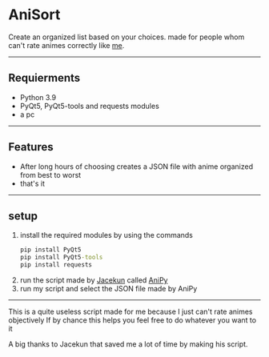 # AniSort

Create an organized list based on your choices.
made for people whom can't rate animes correctly like [me][1].

---
## Requierments
- Python 3.9
- PyQt5, PyQt5-tools and requests modules
- a pc
---
## Features
- After long hours of choosing creates a JSON file with anime organized from best to worst
- that's it
---
## setup
1. install the required modules by using the commands
    ```cmd
    pip install PyQt5
    pip install PyQt5-tools
    pip install requests
    ```
2. run the script made by [Jacekun][2] called [AniPy][3]
3. run my script and select the JSON file made by AniPy
---

This is a quite useless script made for me because I just can't rate animes objectively
If by chance this helps you feel free to do whatever you want to it

A big thanks to Jacekun that saved me a lot of time by making his script.









































[1]: https://anilist.co/user/Kortzy/
[2]: https://github.com/Jacekun
[3]: https://github.com/Jacekun/AniPy